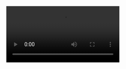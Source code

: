 <!DOCTYPE html>
<html lang="en">
<head>
    <meta charset="UTF-8">
    <meta name="viewport" content="width=device-width, initial-scale=1.0">
    <title>Click</title>
</head>
<body>
    <video controls autoplay>
        <source src="video.mp4" type="video/mp4">
        Your browser does not support the video tag.
    </video>
</body>
</html>
